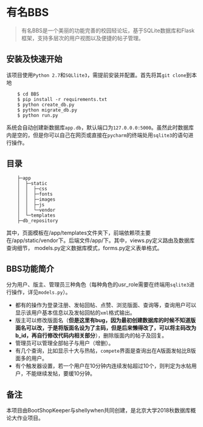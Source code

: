 # 有名BBS
> 有名BBS是一个美丽的功能完善的校园轻论坛，基于SQLite数据库和Flask框架，支持多层次的用户视图以及便捷的帖子管理。
## 安装及快速开始
该项目使用`Python 2.7`和`SQLlite3`，需提前安装并配置。首先将其`git clone`到本地
```
    $ cd BBS
    $ pip install -r requirements.txt
    $ python create_db.py
    $ python migrate_db.py
    $ python run.py
```
系统会自动创建新数据库`app.db`，默认端口为`127.0.0.0:5000`。虽然此时数据库内是空的，但是你可以自己在网页或直接在`pycharm`的终端处用`sqlite3`的语句进行操作。

## 目录
```
    ├─app
    │  ├─static
    │  │  ├─css
    │  │  ├─fonts
    │  │  ├─images
    │  │  ├─js
    │  │  └─vendor
    │  └─templates
    ├─db_repository
```
其中，页面模板在/app/templates文件夹下，前端依赖项主要在/app/static/vendor下。后端文件/app/下。其中，views.py定义路由及数据库查询细节， models.py定义数据库模式，forms.py定义表单格式。

## BBS功能简介
分为用户、版主、管理员三种角色（每种角色的usr_role需要在终端用`sqlite3`进行操作，详见`models.py`）。
* 都有的操作为登录注册、发帖回帖、点赞、浏览版面、查询等，查询用户可以显示该用户基本信息以及发帖回帖的`xml`格式输出。
* 版主可以修改版面名（**但是这里有bug，因为最初创建数据库的时候不知道版面名可以改，于是将版面名设为了主码，但是后来懒得改了，可以将主码改为b_id，再自行修改代码内相关部分**），删除版面内的帖子及回复。
* 管理员可以管理全部帖子与用户（增删）。
* 有几个查询，比如显示十大与热帖，`compete`界面是查询出在A版面发帖比B版面多的用户。
* 有个触发器设置，若一个用户在10分钟内连续发帖超过10个，则判定为水帖用户，不能继续发帖，要缓10分钟。

## 备注

本项目由BootShopKeeper与shellywhen共同创建，是北京大学2018秋数据库概论大作业项目。
